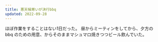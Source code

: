 ```yaml
---
title: 悪天候寒いが決行bbq
updated: 2022-09-28
---
```


ほぼ作業をすることはない1日だった。
昼からミーティンをしてから、夕方の bbq のための用意、からそのままマシュマロ焼きつつビール飲んでいた。
